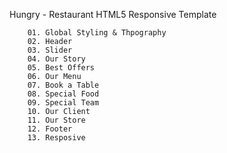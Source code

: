 Hungry - Restaurant HTML5 Responsive Template

		01. Global Styling & Thpography
		02. Header
		03. Slider
		04. Our Story
		05. Best Offers
		06. Our Menu
		07. Book a Table
		08. Special Food
		09. Special Team
		10. Our Client
		11. Our Store
		12. Footer
		13. Resposive